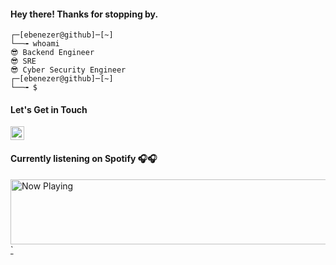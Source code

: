 #### Hey there! Thanks for stopping by.

```
┌─[ebenezer@github]─[~]
└──╼ whoami
😎 Backend Engineer
😎 SRE
😎 Cyber Security Engineer
┌─[ebenezer@github]─[~]
└──╼ $
```
#### Let's Get in Touch
<a href="https://twitter.com/its_foss"><img src="https://img.shields.io/badge/twitter-%231DA1F2.svg?&style=for-the-badge&logo=twitter&logoColor=white" height=22></a><br>

#### Currently listening on Spotify 🎧🎧
<a href="https://now-playing-spotify-nrffifhuf-itsfoss0.vercel.app/now-playing?open">
<img  padding-left="0px "src="https://now-playing-spotify-nrffifhuf-itsfoss0.vercel.app/now-playing" width="870" height="104" alt="Now Playing" />`
</a>
